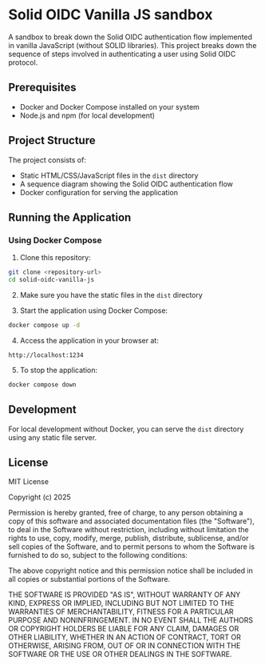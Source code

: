 # Solid OIDC Vanilla JS sandbox

A sandbox to break down the Solid OIDC authentication flow implemented in vanilla JavaScript (without SOLID libraries). This project breaks down the sequence of steps involved in authenticating a user using Solid OIDC protocol.

## Prerequisites

- Docker and Docker Compose installed on your system
- Node.js and npm (for local development)

## Project Structure

The project consists of:
- Static HTML/CSS/JavaScript files in the `dist` directory
- A sequence diagram showing the Solid OIDC authentication flow
- Docker configuration for serving the application

## Running the Application

### Using Docker Compose

1. Clone this repository:
```bash
git clone <repository-url>
cd solid-oidc-vanilla-js
```

2. Make sure you have the static files in the `dist` directory

3. Start the application using Docker Compose:
```bash
docker compose up -d
```

4. Access the application in your browser at:
```
http://localhost:1234
```

5. To stop the application:
```bash
docker compose down
```

## Development

For local development without Docker, you can serve the `dist` directory using any static file server.

## License

MIT License

Copyright (c) 2025

Permission is hereby granted, free of charge, to any person obtaining a copy
of this software and associated documentation files (the "Software"), to deal
in the Software without restriction, including without limitation the rights
to use, copy, modify, merge, publish, distribute, sublicense, and/or sell
copies of the Software, and to permit persons to whom the Software is
furnished to do so, subject to the following conditions:

The above copyright notice and this permission notice shall be included in all
copies or substantial portions of the Software.

THE SOFTWARE IS PROVIDED "AS IS", WITHOUT WARRANTY OF ANY KIND, EXPRESS OR
IMPLIED, INCLUDING BUT NOT LIMITED TO THE WARRANTIES OF MERCHANTABILITY,
FITNESS FOR A PARTICULAR PURPOSE AND NONINFRINGEMENT. IN NO EVENT SHALL THE
AUTHORS OR COPYRIGHT HOLDERS BE LIABLE FOR ANY CLAIM, DAMAGES OR OTHER
LIABILITY, WHETHER IN AN ACTION OF CONTRACT, TORT OR OTHERWISE, ARISING FROM,
OUT OF OR IN CONNECTION WITH THE SOFTWARE OR THE USE OR OTHER DEALINGS IN THE
SOFTWARE.


